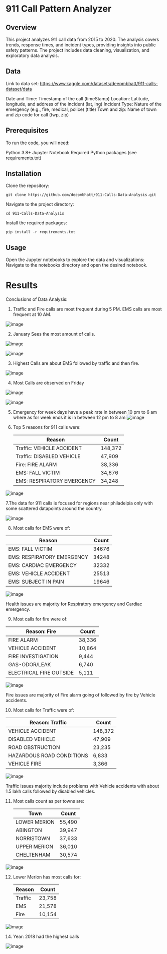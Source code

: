 # 911 Call Pattern Analyzer
## Overview
This project analyzes 911 call data from 2015 to 2020. The analysis covers trends, response times, and incident types, providing insights into public safety patterns. The project includes data cleaning, visualization, and exploratory data analysis.

## Data
Link to data set: https://www.kaggle.com/datasets/deepmbhatt/911-calls-dataset/data

Date and Time: Timestamp of the call (timeStamp)
Location: Latitude, longitude, and address of the incident (lat, lng)
Incident Type: Nature of the emergency (e.g., fire, medical, police) (title)
Town and zip: Name of town and zip code for call (twp, zip)

## Prerequisites
To run the code, you will need:

Python 3.8+
Jupyter Notebook
Required Python packages (see requirements.txt)

## Installation
Clone the repository:
    
    git clone https://github.com/deepmbhatt/911-Calls-Data-Analysis.git
Navigate to the project directory:

    cd 911-Calls-Data-Analysis

Install the required packages:

    pip install -r requirements.txt
    
## Usage
Open the Jupyter notebooks to explore the data and visualizations:
Navigate to the notebooks directory and open the desired notebook.


# Results
Conclusions of Data Analysis:
1. Traffic and Fire calls are most frequent during 5 PM.
EMS calls are most frequent at 10 AM.

![image](https://github.com/user-attachments/assets/d03f1ad9-b3e8-449d-99bc-2f4730c37e2b)

2. January Sees the most amount of calls.

![image](https://github.com/user-attachments/assets/cc0da057-e67e-4cc6-9007-2303448df4d9)

![image](https://github.com/user-attachments/assets/0f6e7f28-98bd-4245-b3a4-763bac9f3a86)

3. Highest Calls are about EMS followed by traffic and then fire.

![image](https://github.com/user-attachments/assets/a0a75e4f-3f92-4266-9a2d-b655790dc63a)

4. Most Calls are observed on Friday

![image](https://github.com/user-attachments/assets/f08f714f-c123-4c5b-a676-decfe32e6f93)

![image](https://github.com/user-attachments/assets/b8fc9b7c-01c4-4051-9b28-872a3129f206)

5. Emergency for week days have a peak rate in between 10 pm to 6 am where as  for week ends it is in between 12 pm to 8 am
![image](https://github.com/user-attachments/assets/041327c2-204d-47a9-a43b-81333f58e151)

6. Top 5 reasons for 911 calls were:

    | Reason                     | Count   |
    |----------------------------|---------|
    | Traffic: VEHICLE ACCIDENT  | 148,372 |
    | Traffic: DISABLED VEHICLE  |  47,909 |
    | Fire: FIRE ALARM           |  38,336 |
    | EMS: FALL VICTIM           |  34,676 |
    | EMS: RESPIRATORY EMERGENCY |  34,248 |
   
![image](https://github.com/user-attachments/assets/c2a94def-911e-4457-8eba-31bcc3f88281)


7.The data for 911 calls is focused for regions near philadelpia only with some scattered datapoints around the country.

![image](https://github.com/user-attachments/assets/058f0559-c0b1-48ba-9084-36143b43caf8)


8. Most calls for EMS were of:

  |Reason                      | Count |
  |----------------------------|-------|
  |EMS: FALL VICTIM            |  34676|
  |EMS: RESPIRATORY EMERGENCY  |  34248|
  |EMS: CARDIAC EMERGENCY      |  32332|
  |EMS: VEHICLE ACCIDENT       |  25513|
  |EMS: SUBJECT IN PAIN        |  19646|

![image](https://github.com/user-attachments/assets/82580296-bde8-4b52-b0bc-f591eff1fdef)


Health issues are majority for Respiratory emergency and Cardiac emergency.

9. Most calls for fire were of:

  | Reason: Fire                  | Count |
  |-------------------------------|-------|
  | FIRE ALARM                    | 38,336|
  | VEHICLE ACCIDENT              | 10,864|
  | FIRE INVESTIGATION            | 9,444 |
  | GAS-ODOR/LEAK                 | 6,740 |
  | ELECTRICAL FIRE OUTSIDE       | 5,111 |

![image](https://github.com/user-attachments/assets/59ee66c2-f543-4c8f-8b20-1ffc7e9a59db)



Fire issues are majority of Fire alarm going of followed by fire by Vehicle accidents.

10. Most calls for Traffic were of:

  | Reason: Traffic                      | Count  |
  |--------------------------------------|--------|
  | VEHICLE ACCIDENT                     | 148,372|
  | DISABLED VEHICLE                     | 47,909 |
  | ROAD OBSTRUCTION                     | 23,235 |
  | HAZARDOUS ROAD CONDITIONS            | 6,833  |
  | VEHICLE FIRE                         | 3,366  |

![image](https://github.com/user-attachments/assets/77e3cce9-87d5-4bc5-90a0-6d4587a55689)



Traffic issues majority include problems with Vehicle accidents with about 1.5 lakh calls followed by disabled vehicles.

11. Most calls count as per towns are:

    | Town         | Count  |
    |--------------|--------|
    | LOWER MERION | 55,490 |
    | ABINGTON     | 39,947 |
    | NORRISTOWN   | 37,633 |
    | UPPER MERION | 36,010 |
    | CHELTENHAM   | 30,574 |
    
![image](https://github.com/user-attachments/assets/65e59e1d-0d7f-4969-b90d-005cdd0db93c)


12. Lower Merion has most calls for:

    | Reason  | Count  |
    |---------|--------|
    | Traffic | 23,758 |
    | EMS     | 21,578 |
    | Fire    | 10,154 |
    
![image](https://github.com/user-attachments/assets/29149b6e-89f7-4e17-9b7c-3fd25ff39500)


14. Year: 2018 had the highest calls

![image](https://github.com/user-attachments/assets/b8e700e9-096f-4f3c-869c-7e53d8a3bc10)

